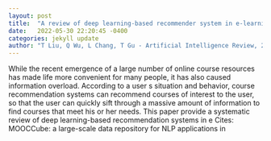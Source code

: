```yaml
---
layout: post
title:  "A review of deep learning-based recommender system in e-learning environments"
date:   2022-05-30 22:20:45 -0400
categories: jekyll update
author: "T Liu, Q Wu, L Chang, T Gu - Artificial Intelligence Review, 2022"
---
```

While the recent emergence of a large number of online course resources has made life more convenient for many people, it has also caused information overload. According to a user s situation and behavior, course recommendation systems can recommend courses of interest to the user, so that the user can quickly sift through a massive amount of information to find courses that meet his or her needs. This paper provide a systematic review of deep learning-based recommendation systems in e  Cites: MOOCCube: a large-scale data repository for NLP applications in 